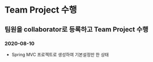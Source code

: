 # Team Project 수행
## 팀원을 collaborator로 등록하고 Team Project 수행

### 2020-08-10
* Spring MVC 프로젝트로 생성하여 기본설정만 한 상태